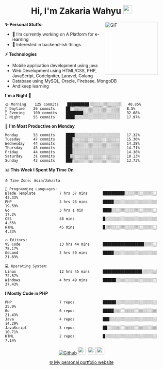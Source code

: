<h1 align="center">Hi, I'm Zakaria Wahyu <img src="https://github.com/TheDudeThatCode/TheDudeThatCode/blob/master/Assets/Hi.gif" width="29px"></h1>

<img align="right" alt="GIF" height="175px" src="https://www.nayakapratama.co.id/wp-content/uploads/2019/07/Website-Maintenance.gif" />

**✨ Personal Stuffs:**
- 🔭 I’m currently working on A Platform for e-learning 
- 🌱 Interested in backend-ish things

**⚡ Technologies**
- Mobile application development using java
- Web Development using HTML/CSS, PHP, JavaScript, CodeIgniter, Laravel, Golang
- Database using MySQL, Oracle, Firebase, MongoDB
- And keep learning

<!--START_SECTION:waka-->
**I'm a Night 🦉** 

```text
🌞 Morning    125 commits    ██████████░░░░░░░░░░░░░░░   40.85% 
🌆 Daytime    26 commits     ██░░░░░░░░░░░░░░░░░░░░░░░   8.5% 
🌃 Evening    100 commits    ████████░░░░░░░░░░░░░░░░░   32.68% 
🌙 Night      55 commits     ████░░░░░░░░░░░░░░░░░░░░░   17.97%

```
📅 **I'm Most Productive on Monday** 

```text
Monday       53 commits     ████░░░░░░░░░░░░░░░░░░░░░   17.32% 
Tuesday      47 commits     ███░░░░░░░░░░░░░░░░░░░░░░   15.36% 
Wednesday    44 commits     ███░░░░░░░░░░░░░░░░░░░░░░   14.38% 
Thursday     45 commits     ███░░░░░░░░░░░░░░░░░░░░░░   14.71% 
Friday       44 commits     ███░░░░░░░░░░░░░░░░░░░░░░   14.38% 
Saturday     31 commits     ██░░░░░░░░░░░░░░░░░░░░░░░   10.13% 
Sunday       42 commits     ███░░░░░░░░░░░░░░░░░░░░░░   13.73%

```


📊 **This Week I Spent My Time On** 

```text
⌚︎ Time Zone: Asia/Jakarta

💬 Programming Languages: 
Blade Template           7 hrs 37 mins       ██████████░░░░░░░░░░░░░░░   43.33% 
PHP                      3 hrs 26 mins       █████░░░░░░░░░░░░░░░░░░░░   19.59% 
Go                       3 hrs 1 min         ████░░░░░░░░░░░░░░░░░░░░░   17.2% 
CSS                      48 mins             █░░░░░░░░░░░░░░░░░░░░░░░░   4.55% 
HTML                     45 mins             █░░░░░░░░░░░░░░░░░░░░░░░░   4.33%

🔥 Editors: 
VS Code                  13 hrs 44 mins      ███████████████████░░░░░░   78.17% 
GoLand                   3 hrs 50 mins       █████░░░░░░░░░░░░░░░░░░░░   21.83%

💻 Operating System: 
Linux                    12 hrs 45 mins      ██████████████████░░░░░░░   72.57% 
Windows                  4 hrs 49 mins       ██████░░░░░░░░░░░░░░░░░░░   27.43%

```

**I Mostly Code in PHP** 

```text
PHP                      7 repos             ██████░░░░░░░░░░░░░░░░░░░   25.0% 
Go                       6 repos             █████░░░░░░░░░░░░░░░░░░░░   21.43% 
Java                     4 repos             ███░░░░░░░░░░░░░░░░░░░░░░   14.29% 
JavaScript               3 repos             ██░░░░░░░░░░░░░░░░░░░░░░░   10.71% 
HTML                     2 repos             █░░░░░░░░░░░░░░░░░░░░░░░░   7.14%

```



<!--END_SECTION:waka-->

<p align="center">
<a href="https://github.com/zakariawahyu" target="_blank"><img alt="Github" src="https://img.shields.io/badge/GitHub-%2312100E.svg?&style=for-the-badge&logo=Github&logoColor=white" /></a>
<a href="https://www.twitter.com/_zakariawahyu"><img src="https://img.shields.io/badge/twitter-%231DA1F2.svg?&style=for-the-badge&logo=twitter&logoColor=white" height=25></a> 
<a href="https://www.linkedin.com/in/zakariawahyu"><img src="https://img.shields.io/badge/linkedin-%230077B5.svg?&style=for-the-badge&logo=linkedin&logoColor=white" height=25></a> 
<a href="https://www.instagram.com/_zakariawahyu"><img src="https://img.shields.io/badge/instagram-%23E4405F.svg?&style=for-the-badge&logo=instagram&logoColor=white" height=25></a></p>
<p align="center"><a href="https://www.zakariawahyu.com">🌐 My personal portfolio website</a></p>
